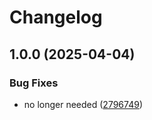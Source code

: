 # Changelog

## 1.0.0 (2025-04-04)


### Bug Fixes

* no longer needed ([2796749](https://github.com/fsdh-pfds/datahub-docs/commit/27967493e9df108aabb7f30e72e4c1fa322330f1))
